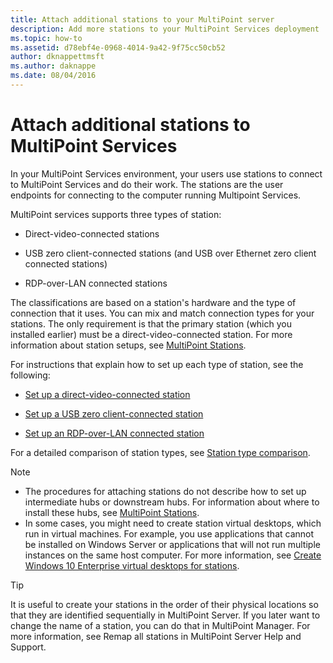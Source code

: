 ```yaml
---
title: Attach additional stations to your MultiPoint server
description: Add more stations to your MultiPoint Services deployment
ms.topic: how-to
ms.assetid: d78ebf4e-0968-4014-9a42-9f75cc50cb52
author: dknappettmsft
ms.author: daknappe
ms.date: 08/04/2016
---
```

# Attach additional stations to MultiPoint Services
In your MultiPoint Services environment, your users use stations to connect to MultiPoint Services and do their work. The stations are the user endpoints for connecting to the computer running Multipoint Services.

MultiPoint services supports three types of station:

-   Direct-video-connected stations

-   USB zero client-connected stations (and USB over Ethernet zero client connected stations)

-   RDP-over-LAN connected stations

The classifications are based on a station's hardware and the type of connection that it uses. You can mix and match connection types for your stations. The only requirement is that the primary station (which you installed earlier) must be a direct-video-connected station. For more information about station setups, see [MultiPoint Stations](MultiPoint-services-Stations.md).

For instructions that explain how to set up each type of station, see the following:

-   [Set up a direct-video-connected station](Set-up-a-direct-video-connected-station-in-MultiPoint-services.md)

-   [Set up a USB zero client-connected station](Set-up-a-USB-zero-client-connected-station-in-MultiPoint-services.md)

-   [Set up an RDP-over-LAN connected station](Set-up-an-RDP-over-LAN-connected-station-in-MultiPoint-services.md)

For a detailed comparison of station types, see [Station type comparison](multipoint-services-stations.md#BKMK_StationTypeComparison).

> [!NOTE]
> -   The procedures for attaching stations do not describe how to set up intermediate hubs or downstream hubs. For information about where to install these hubs, see [MultiPoint Stations](MultiPoint-services-Stations.md).
> -   In some cases, you might need to create station virtual desktops, which run in virtual machines. For example, you use applications that cannot be installed on Windows Server or applications that will not run multiple instances on the same host computer. For more information, see [Create Windows 10 Enterprise virtual desktops for stations](Create-Windows-10-Enterprise-virtual-desktops-for-stations.md).

> [!TIP]
> It is useful to create your stations in the order of their physical locations so that they are identified sequentially in MultiPoint Server. If you later want to change the name of a station, you can do that in MultiPoint Manager. For more information, see Remap all stations in MultiPoint Server Help and Support.

